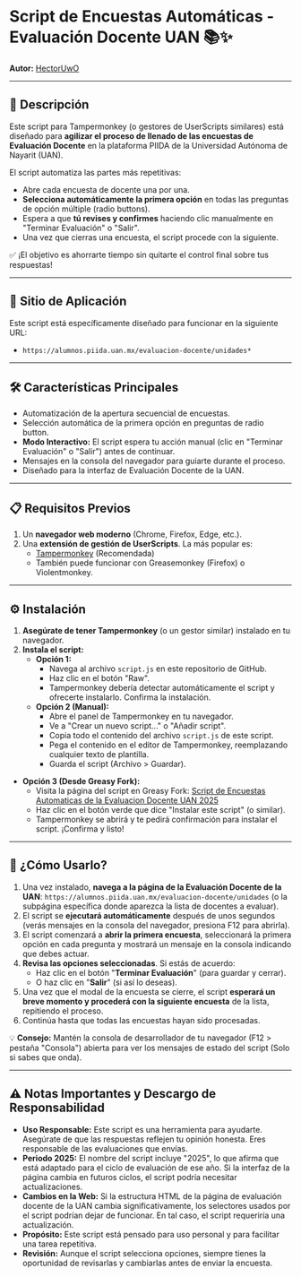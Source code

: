 # Script de Encuestas Automáticas - Evaluación Docente UAN 📚✨

**Autor:** [HectorUwO](https://github.com/HectorUwO)

---

## 🚀 Descripción

Este script para Tampermonkey (o gestores de UserScripts similares) está diseñado para **agilizar el proceso de llenado de las encuestas de Evaluación Docente** en la plataforma PIIDA de la Universidad Autónoma de Nayarit (UAN).

El script automatiza las partes más repetitivas:
* Abre cada encuesta de docente una por una.
* **Selecciona automáticamente la primera opción** en todas las preguntas de opción múltiple (radio buttons).
* Espera a que **tú revises y confirmes** haciendo clic manualmente en "Terminar Evaluación" o "Salir".
* Una vez que cierras una encuesta, el script procede con la siguiente.

✅ ¡El objetivo es ahorrarte tiempo sin quitarte el control final sobre tus respuestas!

---

## 🎯 Sitio de Aplicación

Este script está específicamente diseñado para funcionar en la siguiente URL:

* `https://alumnos.piida.uan.mx/evaluacion-docente/unidades*`

---

## 🛠️ Características Principales

* Automatización de la apertura secuencial de encuestas.
* Selección automática de la primera opción en preguntas de radio button.
* **Modo Interactivo:** El script espera tu acción manual (clic en "Terminar Evaluación" o "Salir") antes de continuar.
* Mensajes en la consola del navegador para guiarte durante el proceso.
* Diseñado para la interfaz de Evaluación Docente de la UAN.

---

## 📋 Requisitos Previos

1.  Un **navegador web moderno** (Chrome, Firefox, Edge, etc.).
2.  Una **extensión de gestión de UserScripts**. La más popular es:
    * [Tampermonkey](https://www.tampermonkey.net/) (Recomendada)
    * También puede funcionar con Greasemonkey (Firefox) o Violentmonkey.

---

## ⚙️ Instalación

1.  **Asegúrate de tener Tampermonkey** (o un gestor similar) instalado en tu navegador.
2.  **Instala el script:**
    * **Opción 1:**
        * Navega al archivo `script.js` en este repositorio de GitHub.
        * Haz clic en el botón "Raw".
        * Tampermonkey debería detectar automáticamente el script y ofrecerte instalarlo. Confirma la instalación.
    * **Opción 2 (Manual):**
        * Abre el panel de Tampermonkey en tu navegador.
        * Ve a "Crear un nuevo script..." o "Añadir script".
        * Copia todo el contenido del archivo `script.js` de este script.
        * Pega el contenido en el editor de Tampermonkey, reemplazando cualquier texto de plantilla.
        * Guarda el script (Archivo > Guardar).
   * **Opción 3 (Desde Greasy Fork):**
        * Visita la página del script en Greasy Fork:
          [Script de Encuestas Automaticas de la Evaluacion Docente UAN 2025](https://greasyfork.org/es-419/scripts/538056-script-de-encuestas-automaticas-de-la-evaluacion-docente-uan-2025)
        * Haz clic en el botón verde que dice "Instalar este script" (o similar).
        * Tampermonkey se abrirá y te pedirá confirmación para instalar el script. ¡Confirma y listo!
      

---

## 📖 ¿Cómo Usarlo?

1.  Una vez instalado, **navega a la página de la Evaluación Docente de la UAN**:
    `https://alumnos.piida.uan.mx/evaluacion-docente/unidades` (o la subpágina específica donde aparezca la lista de docentes a evaluar).
2.  El script se **ejecutará automáticamente** después de unos segundos (verás mensajes en la consola del navegador, presiona F12 para abrirla).
3.  El script comenzará a **abrir la primera encuesta**, seleccionará la primera opción en cada pregunta y mostrará un mensaje en la consola indicando que debes actuar.
4.  **Revisa las opciones seleccionadas**. Si estás de acuerdo:
    * Haz clic en el botón "**Terminar Evaluación**" (para guardar y cerrar).
    * O haz clic en "**Salir**" (si así lo deseas).
5.  Una vez que el modal de la encuesta se cierre, el script **esperará un breve momento y procederá con la siguiente encuesta** de la lista, repitiendo el proceso.
6.  Continúa hasta que todas las encuestas hayan sido procesadas.

💡 **Consejo:** Mantén la consola de desarrollador de tu navegador (F12 > pestaña "Consola") abierta para ver los mensajes de estado del script (Solo si sabes que onda).

---

## ⚠️ Notas Importantes y Descargo de Responsabilidad

* **Uso Responsable:** Este script es una herramienta para ayudarte. Asegúrate de que las respuestas reflejen tu opinión honesta. Eres responsable de las evaluaciones que envías.
* **Periodo 2025:** El nombre del script incluye "2025", lo que afirma que está adaptado para el ciclo de evaluación de ese año. Si la interfaz de la página cambia en futuros ciclos, el script podría necesitar actualizaciones.
* **Cambios en la Web:** Si la estructura HTML de la página de evaluación docente de la UAN cambia significativamente, los selectores usados por el script podrían dejar de funcionar. En tal caso, el script requeriría una actualización.
* **Propósito:** Este script está pensado para uso personal y para facilitar una tarea repetitiva.
* **Revisión:** Aunque el script selecciona opciones, siempre tienes la oportunidad de revisarlas y cambiarlas antes de enviar la encuesta.

